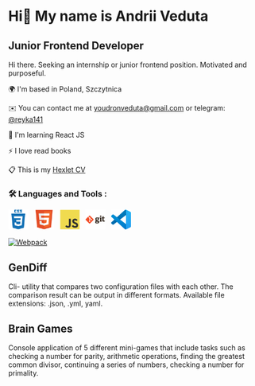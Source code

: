 # Hi👋 My name is Andrii Veduta
## Junior Frontend Developer
Hi there. Seeking an internship or junior frontend position. Motivated and purposeful.

🌍 I'm based in Poland, Szczytnica

✉️ You can contact me at youdronveduta@gmail.com or telegram: [@reyka141](https://t.me/reyka141)

🧠 I'm learning React JS

⚡ I love read books

📋 This is my [Hexlet CV](https://cv.hexlet.io/ru/resumes/4518)


### :hammer_and_wrench: Languages and Tools :

<div>
  <a href="https://www.w3.org/TR/CSS/#css" style="text-decoration: none">
    <img src="https://github.com/devicons/devicon/blob/master/icons/css3/css3-plain-wordmark.svg" title="CSS3" alt="CSS" width="40" height="40"/>
  </a>&nbsp;
  
  <a href="https://developer.mozilla.org/en-US/docs/Glossary/HTML5" style="text-decoration: none" target="_blank">
    <img src="https://github.com/devicons/devicon/blob/master/icons/html5/html5-original.svg" title="HTML5" alt="HTML" width="40" height="40"/>
  </a>&nbsp;
  
  <a href="https://developer.mozilla.org/en-US/docs/Web/JavaScript" style="text-decoration: none" target="_blank">
    <img src="https://github.com/devicons/devicon/blob/master/icons/javascript/javascript-original.svg" title="JavaScript" alt="JavaScript" width="40" height="40"/>
  </a>&nbsp;
  
  <a href="https://git-scm.com/" style="text-decoration: none" target="_blank">
    <img src="https://github.com/devicons/devicon/blob/master/icons/git/git-original-wordmark.svg" title="Git" alt="Git" width="40" height="40"/>
  </a>&nbsp;
  
  <a href="https://code.visualstudio.com/" style="text-decoration: none" target="_blank">
    <img src="https://github.com/devicons/devicon/blob/master/icons/vscode/vscode-original.svg" title="VSCode" alt="VSCode" width="40" height="40"/>
  </a>

  <a href="https://webpack.js.org/" rel="nofollow"><img src="https://raw.githubusercontent.com/danielcranney/readme-generator/main/public/icons/skills/webpack-colored.svg" width="36" height="36" alt="Webpack" style="max-width: 100%;"></a>
</div>

## GenDiff 

Cli- utility that compares two configuration files with each other. The comparison result can be output in different formats. Available file extensions: .json, .yml, yaml.

## Brain Games

Console application of 5 different mini-games that include tasks such as checking a number for parity, arithmetic operations, finding the greatest common divisor, continuing a series of numbers, checking a number for primality.

<!--
**Reyka141/Reyka141** is a ✨ _special_ ✨ repository because its `README.md` (this file) appears on your GitHub profile.

Here are some ideas to get you started:

- 🔭 I’m currently working on ...
- 🌱 I’m currently learning ...
- 👯 I’m looking to collaborate on ...
- 🤔 I’m looking for help with ...
- 💬 Ask me about ...
- 📫 How to reach me: ...
- 😄 Pronouns: ...
- ⚡ Fun fact: ...
-->
